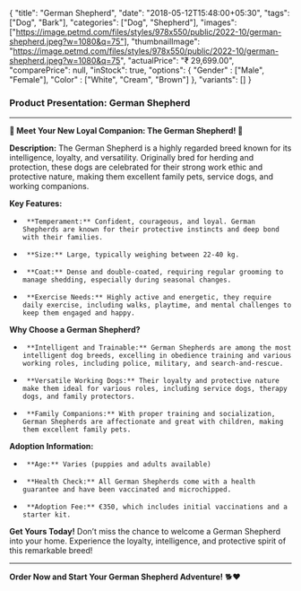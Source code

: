 {
    "title": "German Shepherd",
    "date": "2018-05-12T15:48:00+05:30",
    "tags": ["Dog", "Bark"],
    "categories": ["Dog", "Shepherd"],
    "images": ["https://image.petmd.com/files/styles/978x550/public/2022-10/german-shepherd.jpeg?w=1080&q=75"],
    "thumbnailImage": "https://image.petmd.com/files/styles/978x550/public/2022-10/german-shepherd.jpeg?w=1080&q=75",
    "actualPrice": "₹ 29,699.00",
    "comparePrice": null,
    "inStock": true,
    "options": {
        "Gender" : ["Male", "Female"],
        "Color" : ["White", "Cream", "Brown"]
    },
    "variants": []
}

### Product Presentation: German Shepherd

---

**🐾 Meet Your New Loyal Companion: The German Shepherd! 🐶**

**Description:**
The German Shepherd is a highly regarded breed known for its intelligence, loyalty, and versatility. Originally bred for herding and protection, these dogs are celebrated for their strong work ethic and protective nature, making them excellent family pets, service dogs, and working companions.

**Key Features:**
-      **Temperament:** Confident, courageous, and loyal. German Shepherds are known for their protective instincts and deep bond with their families.
-      **Size:** Large, typically weighing between 22-40 kg.
-      **Coat:** Dense and double-coated, requiring regular grooming to manage shedding, especially during seasonal changes.
-      **Exercise Needs:** Highly active and energetic, they require daily exercise, including walks, playtime, and mental challenges to keep them engaged and happy.

**Why Choose a German Shepherd?**
-      **Intelligent and Trainable:** German Shepherds are among the most intelligent dog breeds, excelling in obedience training and various working roles, including police, military, and search-and-rescue.
-      **Versatile Working Dogs:** Their loyalty and protective nature make them ideal for various roles, including service dogs, therapy dogs, and family protectors.
-      **Family Companions:** With proper training and socialization, German Shepherds are affectionate and great with children, making them excellent family pets.

**Adoption Information:**
-      **Age:** Varies (puppies and adults available)
-      **Health Check:** All German Shepherds come with a health guarantee and have been vaccinated and microchipped.
-      **Adoption Fee:** €350, which includes initial vaccinations and a starter kit.

**Get Yours Today!**
Don’t miss the chance to welcome a German Shepherd into your home. Experience the loyalty, intelligence, and protective spirit of this remarkable breed!

---

**Order Now and Start Your German Shepherd Adventure!** 🐕❤️